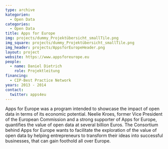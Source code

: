 ```yaml
---
type: archive
kategorien:
  - Open Data
categories:
  - Open Data
title: Apps for Europe
img: projects/dummy_Projektübersicht_smallTile.png
img_square: projects/dummy_Projektübersicht_smallTile.png
img_header: projects/AppsforEuropeHeader.png
layout: project
website: https://www.appsforeurope.eu
people:
  - name: Daniel Dietrich
    role: Projektleitung
financing:
  - CIP-Best Practice Network
years: 2013 - 2014
contact:
  twitter: apps4eu
---
```


Apps for Europe was a program intended to showcase the impact of open data in terms of its economic potential. 
Neelie Kroes, former Vice President of the European Commission and a strong supporter of Apps for Europe, quantifies the value of open data at several billion Euros. 
The Consortium behind Apps for Europe wants to facilitate the exploration of the value of open data by helping entrepreneurs to transform their ideas into successful businesses, that can gain foothold all over Europe.
